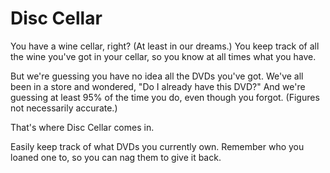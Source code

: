 # Disc Cellar

You have a wine cellar, right? (At least in our dreams.) You keep track of all the wine you've got in your cellar, so you know at all times what you have.

But we're guessing you have no idea all the DVDs you've got. We've all been in a store and wondered, "Do I already have this DVD?" And we're guessing at least 95% of the time you do, even though you forgot. (Figures not necessarily accurate.)

That's where Disc Cellar comes in.

Easily keep track of what DVDs you currently own. Remember who you loaned one to, so you can nag them to give it back.
